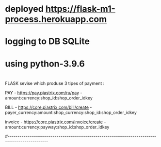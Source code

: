 # deployed https://flask-m1-process.herokuapp.com


# logging to DB SQLite
# 

# using python-3.9.6
#

FLASK sevise which produse 3 tipes of payment :

PAY		-	https://pay.piastrix.com/ru/pay 			- amount:currency:shop_id:shop_order_idkey

BILL	-	https://core.piastrix.com/bill/create		- payer_currency:amount:shop_currency:shop_id:shop_order_idkey

invoice	-	https://core.piastrix.com/invoice/create	- amount:currency:payway:shop_id:shop_order_idkey

#--------------------------------------------------------------------------------------------------